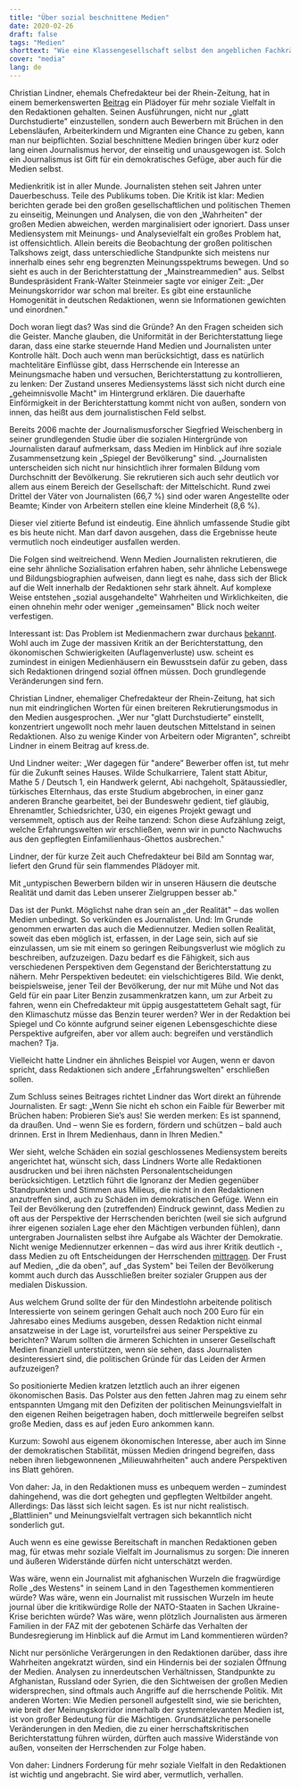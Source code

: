 ```yaml
---
title: "Über sozial beschnittene Medien"
date: 2020-02-26
draft: false
tags: "Medien"
shorttext: "Wie eine Klassengesellschaft selbst den angeblichen Fachkräftemangel beseitigen möchte, dass können wir an den Journalisten verfolgen."
cover: "media"
lang: de
---
```


Christian Lindner, ehemals Chefredakteur bei der Rhein-Zeitung, hat in einem bemerkenswerten [Beitrag](https://kress.de/news/detail/beitrag/144379-christian-lindner-raet-medienhaeusern-stellt-auch-leute-mit-bruechen-statt-nur-glatt-durchstudierte-ein.html "Christian Lindner rät Medienhäusern: Stellt auch Leute mit Brüchen statt nur glatt Durchstudierte ein") ein Plädoyer für mehr soziale Vielfalt in den Redaktionen gehalten. Seinen Ausführungen, nicht nur „glatt Durchstudierte" einzustellen, sondern auch Bewerbern mit Brüchen in den Lebensläufen, Arbeiterkindern und Migranten eine Chance zu geben, kann man nur beipflichten. Sozial beschnittene Medien bringen über kurz oder lang einen Journalismus hervor, der einseitig und unausgewogen ist. Solch ein Journalismus ist Gift für ein demokratisches Gefüge, aber auch für die Medien selbst.

Medienkritik ist in aller Munde. Journalisten stehen seit Jahren unter Dauerbeschuss. Teile des Publikums toben. Die Kritik ist klar: Medien berichten gerade bei den großen gesellschaftlichen und politischen Themen zu einseitig, Meinungen und Analysen, die von den „Wahrheiten" der großen Medien abweichen, werden marginalisiert oder ignoriert. Dass unser Mediensystem mit Meinungs- und Analysevielfalt ein großes Problem hat, ist offensichtlich. Allein bereits die Beobachtung der großen politischen Talkshows zeigt, dass unterschiedliche Standpunkte sich meistens nur innerhalb eines sehr eng begrenzten Meinungsspektrums bewegen. Und so sieht es auch in der Berichterstattung der „Mainstreammedien" aus. Selbst Bundespräsident Frank-Walter Steinmeier sagte vor einiger Zeit: „Der Meinungskorridor war schon mal breiter. Es gibt eine erstaunliche Homogenität in deutschen Redaktionen, wenn sie Informationen gewichten und einordnen."

Doch woran liegt das? Was sind die Gründe? An den Fragen scheiden sich die Geister. Manche glauben, die Uniformität in der Berichterstattung liege daran, dass eine starke steuernde Hand Medien und Journalisten unter Kontrolle hält. Doch auch wenn man berücksichtigt, dass es natürlich machtelitäre Einflüsse gibt, dass Herrschende ein Interesse an Meinungsmache haben und versuchen, Berichterstattung zu kontrollieren, zu lenken: Der Zustand unseres Mediensystems lässt sich nicht durch eine „geheimnisvolle Macht" im Hintergrund erklären. Die dauerhafte Einförmigkeit in der Berichterstattung kommt nicht von außen, sondern von innen, das heißt aus dem journalistischen Feld selbst.

Bereits 2006 machte der Journalismusforscher Siegfried Weischenberg in seiner grundlegenden Studie über die sozialen Hintergründe von Journalisten darauf aufmerksam, dass Medien im Hinblick auf ihre soziale Zusammensetzung kein „Spiegel der Bevölkerung" sind. „Journalisten unterscheiden sich nicht nur hinsichtlich ihrer formalen Bildung vom Durchschnitt der Bevölkerung. Sie rekrutieren sich auch sehr deutlich vor allem aus einem Bereich der Gesellschaft: der Mittelschicht. Rund zwei Drittel der Väter von Journalisten (66,7 %) sind oder waren Angestellte oder Beamte; Kinder von Arbeitern stellen eine kleine Minderheit (8,6 %).

Dieser viel zitierte Befund ist eindeutig. Eine ähnlich umfassende Studie gibt es bis heute nicht. Man darf davon ausgehen, dass die Ergebnisse heute vermutlich noch eindeutiger ausfallen werden.

Die Folgen sind weitreichend. Wenn Medien Journalisten rekrutieren, die eine sehr ähnliche Sozialisation erfahren haben, sehr ähnliche Lebenswege und Bildungsbiographien aufweisen, dann liegt es nahe, dass sich der Blick auf die Welt innerhalb der Redaktionen sehr stark ähnelt. Auf komplexe Weise entstehen „sozial ausgehandelte" Wahrheiten und Wirklichkeiten, die einen ohnehin mehr oder weniger „gemeinsamen" Blick noch weiter verfestigen.

Interessant ist: Das Problem ist Medienmachern zwar durchaus [bekannt](/static/downloads/02_Studie_Journalismus_Report.pdf "Are Journalists Today’s Coal Miners?"). Wohl auch im Zuge der massiven Kritik an der Berichterstattung, den ökonomischen Schwierigkeiten (Auflagenverluste) usw. scheint es zumindest in einigen Medienhäusern ein Bewusstsein dafür zu geben, dass sich Redaktionen dringend sozial öffnen müssen. Doch grundlegende Veränderungen sind fern.

Christian Lindner, ehemaliger Chefredakteur der Rhein-Zeitung, hat sich nun mit eindringlichen Worten für einen breiteren Rekrutierungsmodus in den Medien ausgesprochen. „Wer nur "glatt Durchstudierte” einstellt, konzentriert ungewollt noch mehr lauen deutschen Mittelstand in seinen Redaktionen. Also zu wenige Kinder von Arbeitern oder Migranten", schreibt Lindner in einem Beitrag auf kress.de.

Und Lindner weiter: „Wer dagegen für "andere” Bewerber offen ist, tut mehr für die Zukunft seines Hauses. Wilde Schulkarriere, Talent statt Abitur, Mathe 5 / Deutsch 1, ein Handwerk gelernt, Abi nachgeholt, Spätaussiedler, türkisches Elternhaus, das erste Studium abgebrochen, in einer ganz anderen Branche gearbeitet, bei der Bundeswehr gedient, tief gläubig, Ehrenamtler, Schiedsrichter, Ü30, ein eigenes Projekt gewagt und versemmelt, optisch aus der Reihe tanzend: Schon diese Aufzählung zeigt, welche Erfahrungswelten wir erschließen, wenn wir in puncto Nachwuchs aus den gepflegten Einfamilienhaus-Ghettos ausbrechen."

Lindner, der für kurze Zeit auch Chefredakteur bei Bild am Sonntag war, liefert den Grund für sein flammendes Plädoyer mit.

Mit „untypischen Bewerbern bilden wir in unseren Häusern die deutsche Realität und damit das Leben unserer Zielgruppen besser ab."

Das ist der Punkt. Möglichst nahe dran sein an „der Realität" – das wollen Medien unbedingt. So verkünden es Journalisten. Und: Im Grunde genommen erwarten das auch die Mediennutzer. Medien sollen Realität, soweit das eben möglich ist, erfassen, in der Lage sein, sich auf sie einzulassen, um sie mit einem so geringen Reibungsverlust wie möglich zu beschreiben, aufzuzeigen. Dazu bedarf es die Fähigkeit, sich aus verschiedenen Perspektiven dem Gegenstand der Berichterstattung zu nähern. Mehr Perspektiven bedeutet: ein vielschichtigeres Bild. Wie denkt, beispielsweise, jener Teil der Bevölkerung, der nur mit Mühe und Not das Geld für ein paar Liter Benzin zusammenkratzen kann, um zur Arbeit zu fahren, wenn ein Chefredakteur mit üppig ausgestattetem Gehalt sagt, für den Klimaschutz müsse das Benzin teurer werden? Wer in der Redaktion bei Spiegel und Co könnte aufgrund seiner eigenen Lebensgeschichte diese Perspektive aufgreifen, aber vor allem auch: begreifen und verständlich machen?
Tja.

Vielleicht hatte Lindner ein ähnliches Beispiel vor Augen, wenn er davon spricht, dass Redaktionen sich andere „Erfahrungswelten" erschließen sollen.

Zum Schluss seines Beitrages richtet Lindner das Wort direkt an führende Journalisten. Er sagt: „Wenn Sie nicht eh schon ein Faible für Bewerber mit Brüchen haben: Probieren Sie’s aus! Sie werden merken: Es ist spannend, da draußen. Und – wenn Sie es fordern, fördern und schützen – bald auch drinnen. Erst in Ihrem Medienhaus, dann in Ihren Medien."

Wer sieht, welche Schäden ein sozial geschlossenes Mediensystem bereits angerichtet hat, wünscht sich, dass Lindners Worte alle Redaktionen ausdrucken und bei ihren nächsten Personalentscheidungen berücksichtigen. Letztlich führt die Ignoranz der Medien gegenüber Standpunkten und Stimmen aus Milieus, die nicht in den Redaktionen anzutreffen sind, auch zu Schäden im demokratischen Gefüge. Wenn ein Teil der Bevölkerung den (zutreffenden) Eindruck gewinnt, dass Medien zu oft aus der Perspektive der Herrschenden berichten (weil sie sich aufgrund ihrer eigenen sozialen Lage eher den Mächtigen verbunden fühlen), dann untergraben Journalisten selbst ihre Aufgabe als Wächter der Demokratie. Nicht wenige Mediennutzer erkennen – das wird aus ihrer Kritik deutlich -, dass Medien zu oft Entscheidungen der Herrschenden [mittragen](https://medienblog.hypotheses.org/7827 "'Ratten der Lüfte'? Nur da, wo es die Lokalpolitik so will"). Der Frust auf Medien, „die da oben", auf „das System" bei Teilen der Bevölkerung kommt auch durch das Ausschließen breiter sozialer Gruppen aus der medialen Diskussion.

Aus welchem Grund sollte der für den Mindestlohn arbeitende politisch Interessierte von seinem geringen Gehalt auch noch 200 Euro für ein Jahresabo eines Mediums ausgeben, dessen Redaktion nicht einmal ansatzweise in der Lage ist, vorurteilsfrei aus seiner Perspektive zu berichten? Warum sollten die ärmeren Schichten in unserer Gesellschaft Medien finanziell unterstützen, wenn sie sehen, dass Journalisten desinteressiert sind, die politischen Gründe für das Leiden der Armen aufzuzeigen?

So positionierte Medien kratzen letztlich auch an ihrer eigenen ökonomischen Basis. Das Polster aus den fetten Jahren mag zu einem sehr entspannten Umgang mit den Defiziten der politischen Meinungsvielfalt in den eigenen Reihen beigetragen haben, doch mittlerweile begreifen selbst große Medien, dass es auf jeden Euro ankommen kann.

Kurzum: Sowohl aus eigenem ökonomischen Interesse, aber auch im Sinne der demokratischen Stabilität, müssen Medien dringend begreifen, dass neben ihren liebgewonnenen „Milieuwahrheiten" auch andere Perspektiven ins Blatt gehören.

Von daher: Ja, in den Redaktionen muss es unbequem werden – zumindest dahingehend, was die dort gehegten und gepflegten Weltbilder angeht. Allerdings: Das lässt sich leicht sagen. Es ist nur nicht realistisch. „Blattlinien" und Meinungsvielfalt vertragen sich bekanntlich nicht sonderlich gut.

Auch wenn es eine gewisse Bereitschaft in manchen Redaktionen geben mag, für etwas mehr soziale Vielfalt im Journalismus zu sorgen: Die inneren und äußeren Widerstände dürfen nicht unterschätzt werden.

Was wäre, wenn ein Journalist mit afghanischen Wurzeln die fragwürdige Rolle „des Westens" in seinem Land in den Tagesthemen kommentieren würde? Was wäre, wenn ein Journalist mit russischen Wurzeln im heute journal über die kritikwürdige Rolle der NATO-Staaten in Sachen Ukraine-Krise berichten würde? Was wäre, wenn plötzlich Journalisten aus ärmeren Familien in der FAZ mit der gebotenen Schärfe das Verhalten der Bundesregierung im Hinblick auf die Armut im Land kommentieren würden?

Nicht nur persönliche Verärgerungen in den Redaktionen darüber, dass ihre Wahrheiten angekratzt würden, sind ein Hindernis bei der sozialen Öffnung der Medien. Analysen zu innerdeutschen Verhältnissen, Standpunkte zu Afghanistan, Russland oder Syrien, die den Sichtweisen der großen Medien widersprechen, sind oftmals auch Angriffe auf die herrschende Politik. Mit anderen Worten: Wie Medien personell aufgestellt sind, wie sie berichten, wie breit der Meinungskorridor innerhalb der systemrelevanten Medien ist, ist von großer Bedeutung für die Mächtigen. Grundsätzliche personelle Veränderungen in den Medien, die zu einer herrschaftskritischen Berichterstattung führen würden, dürften auch massive Widerstände von außen, vonseiten der Herrschenden zur Folge haben.

Von daher: Lindners Forderung für mehr soziale Vielfalt in den Redaktionen ist wichtig und angebracht. Sie wird aber, vermutlich, verhallen.
